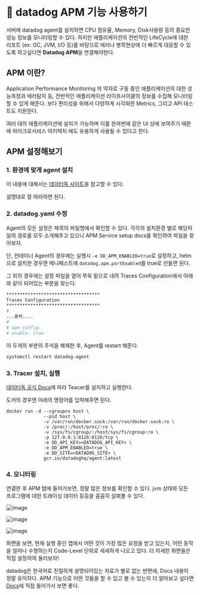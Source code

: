 # 🦮 datadog APM 기능 사용하기

서버에 datadog agent를 설치하면 CPU 점유율, Memory, Disk사용량 등의 중요한 성능 정보를 모니터링할 수 있다. 하지만 애플리케이션의 전반적인 LifeCycle에 대한 리포트 (ex: GC, JVM, I/O 등)를 바탕으로 에러나 병목현상에 더 빠르게 대응할 수 있도록 하고싶다면 **Datadog APM**을 연결해야한다.

## APM 이란?

Application Performance Monitoring 의 약자로 구동 중인 애플리케이션의 대한 성능측정과 에러탐지 등, 전반적인 애플리케이션 라이프사이클의 정보를 수집해 모니터링할 수 있게 해준다. 보다 편리성을 위해서 다양하게 시각화한 Metrics, 그리고 API 테스트도 지원한다.

여러 대의 애플리케이션에 설치가 가능하며 이를 한꺼번에 같은 UI 상에 보여주기 때문에 마이크로서비스 아키텍처 에도 유용하게 사용될 수 있다고 한다.

## APM 설정해보기

### 1. 환경에 맞게 agent 설치

이 내용에 대해서는 <a href="https://us5.datadoghq.com/account/settings#agent/overview">데이터독 사이트<a/>을 참고할 수 있다.

설명대로 잘 따라하면 된다.

### 2. datadog.yaml 수정

Agent의 모든 설정은 제목의 파일명에서 확인할 수 있다. 각각의 설치환경 별로 해당파일의 경로를 모두 소개해주고 있으니 APM Service setup docs를 확인하여 파일을 찾아보자.

단, 컨테이너 Agent의 경우에는 실행시 `-e DD_APM_ENABLED=true`로 설정하고, helm으로 설치한 경우엔 메니페스트에 `datadog.apm.portEnabled`를 true로 만들면 된다.

그 외의 경우에는 설정 파일을 열어 쭈욱 밑으로 내려 Traces Configuration에서 아래와 같이 되어있는 부분을 찾는다.

```bash
***********************************
Traces Configuration
***********************************
#
...중략....
#
# apm_config:
# enable: true
```

이 두개의 부분의 주석을 해제한 후, Agent를 restart 해준다.

```bash
systemctl restart datadog-agent
```

### 3. Tracer 설치, 실행

<a href="https://docs.datadoghq.com/tracing/trace_collection/dd_libraries/java/?tab=containers">데이터독 공식 Docs<a/>에 따라 Teacer를 설치하고 실행한다.

도커의 경우엔 아래의 명령어를 입력해주면 된다.

```
docker run -d --cgroupns host \
              --pid host \
              -v /var/run/docker.sock:/var/run/docker.sock:ro \
              -v /proc/:/host/proc/:ro \
              -v /sys/fs/cgroup/:/host/sys/fs/cgroup:ro \
              -p 127.0.0.1:8126:8126/tcp \
              -e DD_API_KEY=<DATADOG_API_KEY> \
              -e DD_APM_ENABLED=true \
              -e DD_SITE=<DATADOG_SITE> \
              gcr.io/datadoghq/agent:latest
```

### 4. 모니터링

연결한 후 APM 탭에 들어가보면, 정말 많은 정보를 확인할 수 있다. jvm 상태와 모든 프로그램에 대한 트래이싱 데이터 등등을 꼼꼼히 살펴볼 수 있다. 
  
![image](https://user-images.githubusercontent.com/81006587/204086332-2d092adc-36f4-4770-a8ed-7a91e02914e1.png)

![image](https://user-images.githubusercontent.com/81006587/204086343-e169c32b-e0fc-40dc-8374-c6c42f89f2be.png)

![image](https://user-images.githubusercontent.com/81006587/204086356-d8e06ce4-c786-459b-96e8-2dc56bec2c81.png)

화면을 보면, 현재 실행 중인 앱에서 어떤 것이 가장 많은 요청을 받고 있는지, 어떤 동작을 얼마나 수행하는지 Code-Level 단위로 세세하게 나오고 있다. 더 자세한 화면들은 직접 설정하여 둘러보자!

datadog은 한국어로 친절하게 설명되어있는 자료가 별로 없는 반면에, Docs 내용이 정말 유익하다.  APM 기능으로 어떤 것들을 할 수 있고 볼 수 있는지 더 알아보고 싶다면 <a href="https://docs.datadoghq.com/tracing/glossary/">Docs<a/>에 직접 들어가서 보면 좋다.
